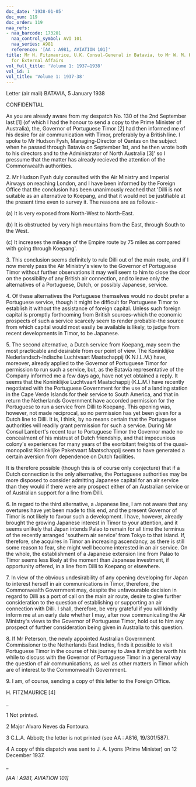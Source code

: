 ```yaml
---
doc_date: '1938-01-05'
doc_num: 119
doc_order: 119
naa_refs:
- naa_barcode: 173201
  naa_control_symbol: AVI 101
  naa_series: A981
  reference: '[AA : A981, AVIATION 101]'
title: Mr H. Fitzmaurice, U.K. Consul-General in Batavia, to Mr W. M. Hughes, Minister
  for External Affairs
vol_full_title: 'Volume 1: 1937–1938'
vol_id: 1
vol_title: 'Volume 1: 1937-38'
---
```


Letter (air mail) BATAVIA, 5 January 1938

CONFIDENTIAL

As you are already aware from my despatch No. 130 of the 2nd September last [1] (of which I had the honour to send a copy to the Prime Minister of Australia), the, Governor of Portuguese Timor [2] had then informed me of his desire for air communication with Timor, preferably by a British line. I spoke to Mr Hudson Fysh, Managing-Director of Qantas on the subject when he passed through Batavia on September 1st, and he then wrote both to his directors and to the Administrator of North Australia [3]' so I pressume that the matter has already recieved the attention of the Commonwealth authorities.

2\. Mr Hudson Fysh duly consulted with the Air Ministry and Imperial Airways on reaching London, and I have been informed by the Foreign Office that the conclusion has been unanimously reached that 'Dilli is not suitable as an alternative to Koepang, and that it would not be justifiable at the present time even to survey it. The reasons are as follows:-

(a) It is very exposed from North-West to North-East.

(b) It is obstructed by very high mountains from the East, through South to the West.

(c) It increases the mileage of the Empire route by 75 miles as compared with going through Koepang'.

3\. This conclusion seems definitely to rule Dilli out of the main route, and if I now merely pass the Air Ministry's view to the Governor of Portuguese Timor without further observations it may well seem to him to close the door on the possibility of any British air connection, and to leave only the alternatives of a Portuguese, Dutch, or possibly Japanese, service.

4\. Of these alternatives the Portuguese themselves would no doubt prefer a Portuguese service, though it might be difficult for Portuguese Timor to establish it without the assistance of foreign capital. Unless such foreign capital is promptly forthcoming from British sources-which the economic prospects of such a service scarcely seem to render probable-the source from which capital would most easily be available is likely, to judge from recent developments in Timor, to be Japanese.

5\. The second alternative, a Dutch service from Koepang, may seem the most practicable and desirable from our point of view. The Koninklijke Nederlandsch-Indische Luchtvaart Maatschappij (K.N.I.L.M.) have, moreover, already applied to the Governor of Portuguese Timor for permission to run such a service, but, as the Batavia representative of the Company informed me a few days ago, have not yet obtained a reply. It seems that the Koninklijke Luchtvaart Maatschappij (K.L.M.) have recently negotiated with the Portuguese Government for the use of a landing station in the Cape Verde Islands for their service to South America, and that in return the Netherlands Government have accorded permission for the Portuguese to run a service from Dilli to Koepang. This opening was, however, not made reciprocal, so no permission has yet been given for a Dutch line to Dilli. It is, I think, by no means certain that the Portuguese authorities will readily grant permission for such a service. During Mr Consul Lambert's recent tour to Portuguese Timor the Governor made no concealment of his mistrust of Dutch friendship, and that impecunious colony's experiences for many years of the exorbitant freights of the quasi-monopolist Koninklijke Paketvaart Maatschappij seem to have generated a certain aversion from dependence on Dutch facilities.

It is therefore possible (though this is of course only conjecture) that if a Dutch connection is the only alternative, the Portuguese authorities may be more disposed to consider admitting Japanese capital for an air service than they would if there were any prospect either of an Australian service or of Australian support for a line from Dilli.

6\. In regard to the third alternative, a Japanese line, I am not aware that any overtures have yet been made to this end, and the present Governor of Timor is not likely to favour such a development. I have, however, already brought the growing Japanese interest in Timor to your attention, and it seems unlikely that Japan intends Palao to remain for all time the terminus of the recently arranged 'southern air service' from Tokyo to that island. If, therefore, she acquires in Timor an increasing ascendancy, as there is still some reason to fear, she might well become interested in an air service. On the whole, the establishment of a Japanese extension line from Palao to Timor seems less likely at the moment than Japanese investment, if opportunity offered, in a line from Dilli to Koepang or elsewhere.

7\. In view of the obvious undesirability of any opening developing for Japan to interest herself in air communications in Timor, therefore, the Commonwealth Government may, despite the unfavourable decision in regard to Dilli as a port of call on the main air route, desire to give further consideration to the question of establishing or supporting an air connection with Dilli. I shall, therefore, be very grateful if you will kindly inform me at an early date whether I may, after now communicating the Air Ministry's views to the Governor of Portuguese Timor, hold out to him any prospect of further consideration being given in Australia to this question.

8\. If Mr Peterson, the newly appointed Australian Government Commissioner to the Netherlands East Indies, finds it possible to visit Portuguese Timor in the course of his journey to Java it might be worth his while to discuss with the Governor of Portuguese Timor in a general way the question of air communications, as well as other matters in Timor which are of interest to the Commonwealth Government.

9\. I am, of course, sending a copy of this letter to the Foreign Office.

H. FITZMAURICE [4]

 _

1 Not printed.

2 Major Alvaro Neves da Fontoura.

3 C.L.A. Abbott; the letter is not printed (see AA : A816, 19/301/587).

4 A copy of this dispatch was sent to J. A. Lyons (Prime Minister) on 12 December 1937.

_

 _[AA : A981, AVIATION 101]_